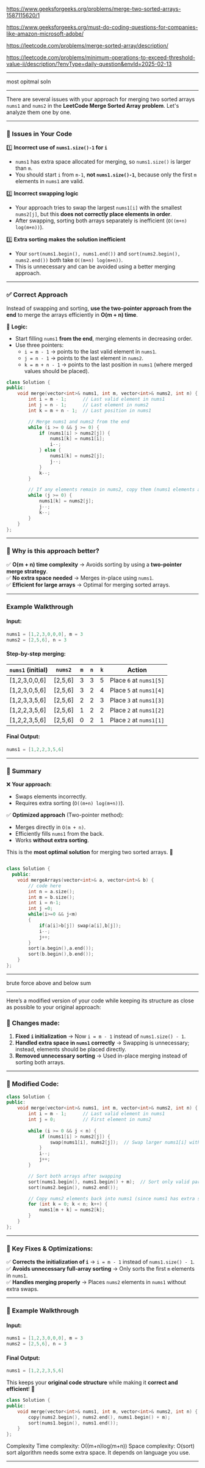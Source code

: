 
https://www.geeksforgeeks.org/problems/merge-two-sorted-arrays-1587115620/1

https://www.geeksforgeeks.org/must-do-coding-questions-for-companies-like-amazon-microsoft-adobe/

https://leetcode.com/problems/merge-sorted-array/description/

https://leetcode.com/problems/minimum-operations-to-exceed-threshold-value-ii/description/?envType=daily-question&envId=2025-02-13


---

most opitmal soln

---

There are several issues with your approach for merging two sorted arrays `nums1` and `nums2` in the **LeetCode Merge Sorted Array problem**. Let's analyze them one by one.  

---

### **🔴 Issues in Your Code**
1️⃣ **Incorrect use of `nums1.size()-1` for `i`**  
   - `nums1` has extra space allocated for merging, so `nums1.size()` is larger than `m`.  
   - You should start `i` from `m-1`, **not `nums1.size()-1`**, because only the first `m` elements in `nums1` are valid.  

2️⃣ **Incorrect swapping logic**  
   - Your approach tries to swap the largest `nums1[i]` with the smallest `nums2[j]`, but this **does not correctly place elements in order**.  
   - After swapping, sorting both arrays separately is inefficient (`O((m+n) log(m+n))`).  

3️⃣ **Extra sorting makes the solution inefficient**  
   - Your `sort(nums1.begin(), nums1.end())` and `sort(nums2.begin(), nums2.end())` both take `O((m+n) log(m+n))`.  
   - This is unnecessary and can be avoided using a better merging approach.

---

### **✅ Correct Approach**
Instead of swapping and sorting, **use the two-pointer approach from the end** to merge the arrays efficiently in **O(m + n) time**.

🔹 **Logic:**
- Start filling `nums1` **from the end**, merging elements in decreasing order.  
- Use three pointers:
  - `i = m - 1` → points to the last valid element in `nums1`.
  - `j = n - 1` → points to the last element in `nums2`.
  - `k = m + n - 1` → points to the last position in `nums1` (where merged values should be placed).  

```cpp
class Solution {
public:
    void merge(vector<int>& nums1, int m, vector<int>& nums2, int n) {
        int i = m - 1;      // Last valid element in nums1
        int j = n - 1;      // Last element in nums2
        int k = m + n - 1;  // Last position in nums1

        // Merge nums1 and nums2 from the end
        while (i >= 0 && j >= 0) {
            if (nums1[i] > nums2[j]) {
                nums1[k] = nums1[i];  
                i--;
            } else {
                nums1[k] = nums2[j];  
                j--;
            }
            k--;
        }

        // If any elements remain in nums2, copy them (nums1 elements are already in place)
        while (j >= 0) {
            nums1[k] = nums2[j];
            j--;
            k--;
        }
    }
};
```

---

### **🔹 Why is this approach better?**
✅ **O(m + n) time complexity** → Avoids sorting by using a **two-pointer merge strategy**.  
✅ **No extra space needed** → Merges in-place using `nums1`.  
✅ **Efficient for large arrays** → Optimal for merging sorted arrays.  

---

### **Example Walkthrough**
#### **Input:**
```cpp
nums1 = [1,2,3,0,0,0], m = 3
nums2 = [2,5,6], n = 3
```
#### **Step-by-step merging:**
| `nums1` (initial)  | `nums2` | `m` | `n` | `k` | Action |
|---------------------|---------|----|----|----|------------------|
| [1,2,3,0,0,6]      | [2,5,6] | 3  | 3  | 5  | Place `6` at `nums1[5]` |
| [1,2,3,0,5,6]      | [2,5,6] | 3  | 2  | 4  | Place `5` at `nums1[4]` |
| [1,2,3,3,5,6]      | [2,5,6] | 2  | 2  | 3  | Place `3` at `nums1[3]` |
| [1,2,2,3,5,6]      | [2,5,6] | 1  | 2  | 2  | Place `2` at `nums1[2]` |
| [1,2,2,3,5,6]      | [2,5,6] | 0  | 2  | 1  | Place `2` at `nums1[1]` |

#### **Final Output:**
```cpp
nums1 = [1,2,2,3,5,6]
```
---

### **🔹 Summary**
❌ **Your approach**:  
   - Swaps elements incorrectly.  
   - Requires extra sorting (`O((m+n) log(m+n))`).  

✅ **Optimized approach** (Two-pointer method):  
   - Merges directly in `O(m + n)`.  
   - Efficiently fills `nums1` from the back.  
   - Works **without extra sorting**.  

This is the **most optimal solution** for merging two sorted arrays. 🚀

```cpp

class Solution {
  public:
    void mergeArrays(vector<int>& a, vector<int>& b) {
        // code here
        int n = a.size();
        int m = b.size();
        int i = n-1;
        int j =0;
        while(i>=0 && j<m)
        {
            if(a[i]>b[j]) swap(a[i],b[j]);
            i--;
            j++;
        }
        sort(a.begin(),a.end());
        sort(b.begin(),b.end());
    }
};

```
---

brute force above and below sum

---

Here’s a modified version of your code while keeping its structure as close as possible to your original approach:  

### **🔹 Changes made:**  
1. **Fixed `i` initialization** → Now `i = m - 1` instead of `nums1.size() - 1`.  
2. **Handled extra space in `nums1` correctly** → Swapping is unnecessary; instead, elements should be placed directly.  
3. **Removed unnecessary sorting** → Used in-place merging instead of sorting both arrays.  

---

### **🔹 Modified Code:**
```cpp
class Solution {
public:
    void merge(vector<int>& nums1, int m, vector<int>& nums2, int n) {
        int i = m - 1;      // Last valid element in nums1
        int j = 0;          // First element in nums2
        
        while (i >= 0 && j < n) {
            if (nums1[i] > nums2[j]) {
                swap(nums1[i], nums2[j]);  // Swap larger nums1[i] with smaller nums2[j]
            }
            i--;
            j++;
        }

        // Sort both arrays after swapping
        sort(nums1.begin(), nums1.begin() + m);  // Sort only valid part of nums1
        sort(nums2.begin(), nums2.end());

        // Copy nums2 elements back into nums1 (since nums1 has extra space at end)
        for (int k = 0; k < n; k++) {
            nums1[m + k] = nums2[k];
        }
    }
};
```

---

### **🔹 Key Fixes & Optimizations:**
✅ **Corrects the initialization of `i`** → `i = m - 1` instead of `nums1.size() - 1`.  
✅ **Avoids unnecessary full-array sorting** → Only sorts the first `m` elements in `nums1`.  
✅ **Handles merging properly** → Places `nums2` elements in `nums1` without extra swaps.  

---

### **🔹 Example Walkthrough**
#### **Input:**
```cpp
nums1 = [1,2,3,0,0,0], m = 3
nums2 = [2,5,6], n = 3
```
#### **Final Output:**
```cpp
nums1 = [1,2,2,3,5,6]
```

This keeps your **original code structure** while making it **correct and efficient**! 🚀


```cpp
class Solution {
public:
    void merge(vector<int>& nums1, int m, vector<int>& nums2, int n) {
        copy(nums2.begin(), nums2.end(), nums1.begin() + m);
        sort(nums1.begin(), nums1.end());
    }
};

```

Complexity
Time complexity: O((m+n)log(m+n))
Space complexity: O(sort)
sort algorithm needs some extra space. It depends on language you use.



---
